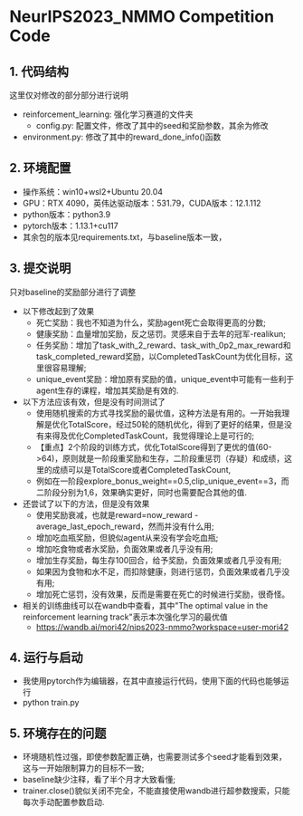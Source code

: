 # NeurIPS2023_NMMO Competition Code

## 1. 代码结构
这里仅对修改的部分部分进行说明
- reinforcement_learning: 强化学习赛道的文件夹
  - config.py: 配置文件，修改了其中的seed和奖励参数，其余为修改
- environment.py: 修改了其中的reward_done_info()函数

## 2. 环境配置
- 操作系统：win10+wsl2+Ubuntu 20.04
- GPU：RTX 4090，英伟达驱动版本：531.79，CUDA版本：12.1.112
- python版本：python3.9
- pytorch版本：1.13.1+cu117
- 其余包的版本见requirements.txt，与baseline版本一致，

## 3. 提交说明
只对baseline的奖励部分进行了调整
- 以下修改起到了效果
  - 死亡奖励：我也不知道为什么，奖励agent死亡会取得更高的分数;
  - 健康奖励：血量增加奖励，反之惩罚。灵感来自于去年的冠军-realikun;
  - 任务奖励：增加了task_with_2_reward、task_with_0p2_max_reward和task_completed_reward奖励，以CompletedTaskCount为优化目标，这里很容易理解;
  - unique_event奖励：增加原有奖励的值，unique_event中可能有一些利于agent生存的课程，增加其奖励是有效的.
- 以下方法应该有效，但是没有时间测试了
  - 使用随机搜索的方式寻找奖励的最优值，这种方法是有用的。一开始我理解是优化TotalScore，经过50轮的随机优化，得到了更好的结果，但是没有来得及优化CompletedTaskCount，我觉得理论上是可行的;
  - 【重点】2个阶段的训练方式，优化TotalScore得到了更优的值(60->64)，原则就是一阶段重奖励和生存，二阶段重惩罚（存疑）和成绩，这里的成绩可以是TotalScore或者CompletedTaskCount,
  - 例如在一阶段explore_bonus_weight==0.5,clip_unique_event==3，而二阶段分别为1,6，效果确实更好，同时也需要配合其他的值.
- 还尝试了以下的方法，但是没有效果
  - 使用奖励衰减，也就是reward=now_reward - average_last_epoch_reward，然而并没有什么用;
  - 增加吃血瓶奖励，但貌似agent从来没有学会吃血瓶;
  - 增加吃食物或者水奖励，负面效果或者几乎没有用;
  - 增加生存奖励，每生存100回合，给予奖励，负面效果或者几乎没有用;
  - 如果因为食物和水不足，而扣除健康，则进行惩罚，负面效果或者几乎没有用;
  - 增加死亡惩罚，没有效果，反而是需要在死亡的时候进行奖励，很奇怪。
- 相关的训练曲线可以在wandb中查看，其中"The optimal value in the reinforcement learning track"表示本次强化学习的最优值
  - https://wandb.ai/mori42/nips2023-nmmo?workspace=user-mori42

## 4. 运行与启动
- 我使用pytorch作为编辑器，在其中直接运行代码，使用下面的代码也能够运行
- python train.py

## 5. 环境存在的问题
- 环境随机性过强，即使参数配置正确，也需要测试多个seed才能看到效果，这与一开始限制算力的目标不一致;
- baseline缺少注释，看了半个月才大致看懂;
- trainer.close()貌似关闭不完全，不能直接使用wandb进行超参数搜索，只能每次手动配置参数启动.
